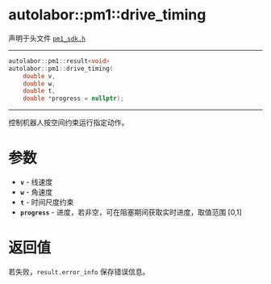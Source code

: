 # autolabor::pm1::drive_timing

声明于头文件 [`pm1_sdk.h`](https://github.com/autolaborcenter/pm1_sdk/blob/master/src/main/pm1_sdk.h)

------

```c++
autolabor::pm1::result<void>
autolabor::pm1::drive_timing(
    double v,
    double w,
    double t,
    double *progress = nullptr);
```

------

控制机器人按空间约束运行指定动作。

# 参数

- **`v`** - 线速度
- **`w`** - 角速度
- **`t`** - 时间尺度约束
- **`progress`** - 进度，若非空，可在阻塞期间获取实时进度，取值范围 [0,1]

# 返回值

若失败，`result.error_info` 保存错误信息。